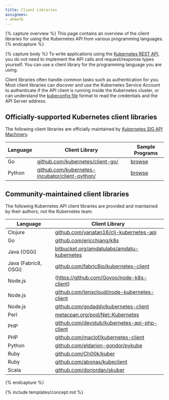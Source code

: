 ```yaml
---
title: Client Libraries
assignees:
- ahmetb
---
```


{% capture overview %}
This page contains an overview of the client libraries for using the Kubernetes
API from various programming languages.
{% endcapture %}

{% capture body %}
To write applications using the [Kubernetes REST API](/docs/reference/api-overview/),
you do not need to implement the API calls and request/response types yourself.
You can use a client library for the programming language you are using.

Client libraries often handle common tasks such as authentication for you.
Most client libraries can discover and use the Kubernetes Service Account to 
authenticate if the API client is running inside the Kubernetes cluster, or can
understand the [kubeconfig file](/docs/tasks/access-application-cluster/authenticate-across-clusters-kubeconfig/)
format to read the credentials and the API Server address.

## Officially-supported Kubernetes client libraries

The following client libraries are officially maintained by [Kubernetes SIG API
Machinery](https://github.com/kubernetes/community/tree/master/sig-api-machinery).


| Language | Client Library | Sample Programs |
|----------|----------------|-----------------|
| Go       | [github.com/kubernetes/client-go/](https://github.com/kubernetes/client-go/) | [browse](https://github.com/kubernetes/client-go/tree/master/examples)
| Python       | [github.com/kubernetes-incubator/client-python/](https://github.com/kubernetes-incubator/client-python/) | [browse](https://github.com/kubernetes-incubator/client-python/tree/master/examples)

## Community-maintained client libraries

The following Kubernetes API client libraries are provided and maintained by
their authors, not the Kubernetes team.

| Language | Client Library |
|----------|----------------|
| Clojure  | [github.com/yanatan16/clj-kubernetes-api](https://github.com/yanatan16/clj-kubernetes-api) |
| Go       | [github.com/ericchiang/k8s](https://github.com/ericchiang/k8s) |
| Java (OSGi) | [bitbucket.org/amdatulabs/amdatu-kubernetes](https://bitbucket.org/amdatulabs/amdatu-kubernetes) |
| Java (Fabric8, OSGi) | [github.com/fabric8io/kubernetes-client](https://github.com/fabric8io/kubernetes-client) |
| Node.js  |  (https://github.com/Goyoo/node-k8s-client) |
| Node.js  | [github.com/tenxcloud/node-kubernetes-client](https://github.com/tenxcloud/node-kubernetes-client) |
| Node.js  | [github.com/godaddy/kubernetes-client](https://github.com/godaddy/kubernetes-client) |
| Perl     | [metacpan.org/pod/Net::Kubernetes](https://metacpan.org/pod/Net::Kubernetes) |
| PHP      | [github.com/devstub/kubernetes-api-php-client](https://github.com/devstub/kubernetes-api-php-client) |
| PHP      | [github.com/maclof/kubernetes-client](https://github.com/maclof/kubernetes-client) |
| Python   | [github.com/eldarion-gondor/pykube](https://github.com/eldarion-gondor/pykube) |
| Ruby     | [github.com/Ch00k/kuber](https://github.com/Ch00k/kuber) |
| Ruby     | [github.com/abonas/kubeclient](https://github.com/abonas/kubeclient) |
| Scala    | [github.com/doriordan/skuber](https://github.com/doriordan/skuber) |
{% endcapture %}

{% include templates/concept.md %}
